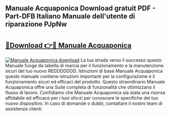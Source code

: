 ## Manuale Acquaponica Download gratuit PDF - Part-DFB Italiano Manuale dell'utente di riparazione PJpNw

# <h2><a href="http://dfduu7p.blite.top/?on=Manuale+Acquaponica">🔗Download 👉🔴 Manuale Acquaponica</a></h2>

[![Manuale Acquaponica download](https://i.imgur.com/lujVjoI.png)](http://dfduu7p.blite.top/?on=Manuale+Acquaponica)
La tua strada verso il successo questo Manuale funge da tabella di marcia per il funzionamento e la manutenzione sicuri del tuo nuovo REDDDDDDD. Istruzioni di base Manuale Acquaponica questo manuale contiene istruzioni importanti per la configurazione e il funzionamento sicuri ed efficaci del prodotto. Questo straordinario Manuale Acquaponica offre una Suite completa di funzionalità che ottimizzano il flusso di lavoro. Confidiamo che Manuale Acquaponica sia stata una risorsa affidabile ed efficace per i tuoi sforzi per conoscere le specifiche del tuo nuovo dispositivo. In caso di domande o dubbi, contattare il nostro team di assistenza clienti.
